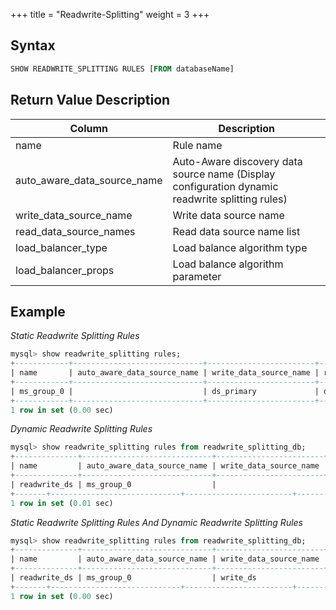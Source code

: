 +++
title = "Readwrite-Splitting"
weight = 3
+++

## Syntax

```sql
SHOW READWRITE_SPLITTING RULES [FROM databaseName]
```

## Return Value Description

| Column                      | Description                          |
| --------------------------- | ------------------------------------ |
| name                        | Rule name                            |
| auto_aware_data_source_name | Auto-Aware discovery data source name (Display configuration dynamic readwrite splitting rules) |
| write_data_source_name      | Write data source name                |
| read_data_source_names      | Read data source name list            |
| load_balancer_type          | Load balance algorithm type           |
| load_balancer_props         | Load balance algorithm parameter      |

## Example

*Static Readwrite Splitting Rules*
```sql
mysql> show readwrite_splitting rules;
+------------+-----------------------------+------------------------+------------------------+--------------------+---------------------+
| name       | auto_aware_data_source_name | write_data_source_name | read_data_source_names | load_balancer_type | load_balancer_props |
+------------+-----------------------------+------------------------+------------------------+--------------------+---------------------+
| ms_group_0 |                             | ds_primary             | ds_slave_0, ds_slave_1 | random             |                     |
+------------+-----------------------------+------------------------+------------------------+--------------------+---------------------+
1 row in set (0.00 sec)
```

*Dynamic Readwrite Splitting Rules*
```sql
mysql> show readwrite_splitting rules from readwrite_splitting_db;
+--------------+-----------------------------+------------------------+------------------------+--------------------+---------------------+
| name         | auto_aware_data_source_name | write_data_source_name | read_data_source_names | load_balancer_type | load_balancer_props |
+--------------+-----------------------------+------------------------+------------------------+--------------------+---------------------+
| readwrite_ds | ms_group_0                  |                        |                        | random             | read_weight=2:1     |
+-------+-----------------------------+------------------------+------------------------+--------------------+---------------------+
1 row in set (0.01 sec)
```

*Static Readwrite Splitting Rules And Dynamic Readwrite Splitting Rules*
```sql
mysql> show readwrite_splitting rules from readwrite_splitting_db;
+--------------+-----------------------------+------------------------+------------------------+--------------------+---------------------+
| name         | auto_aware_data_source_name | write_data_source_name | read_data_source_names | load_balancer_type | load_balancer_props |
+--------------+-----------------------------+------------------------+------------------------+--------------------+---------------------+
| readwrite_ds | ms_group_0                  | write_ds               | read_ds_0, read_ds_1   | random             | read_weight=2:1     |
+-------+-----------------------------+------------------------+------------------------+--------------------+---------------------+
1 row in set (0.00 sec)
```
